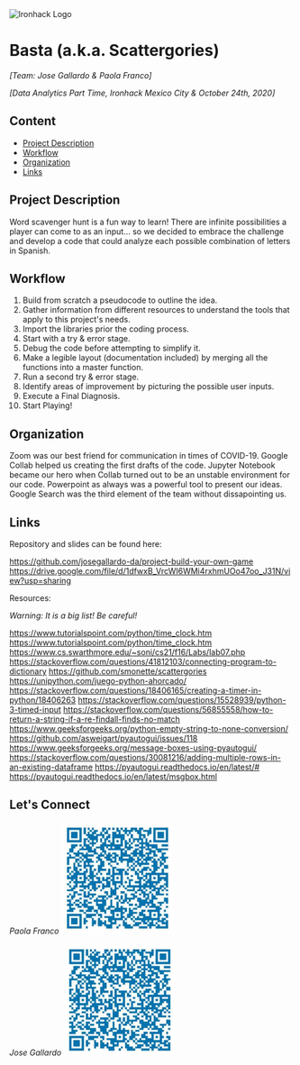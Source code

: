 <img src="https://bit.ly/2VnXWr2" alt="Ironhack Logo" width="100"/>

# Basta (a.k.a. Scattergories)
*[Team: Jose Gallardo & Paola Franco]*

*[Data Analytics Part Time, Ironhack Mexico City & October 24th, 2020]*

## Content
- [Project Description](#project-description)
- [Workflow](#workflow)
- [Organization](#organization)
- [Links](#links)

<a name="project-description"></a>

## Project Description
Word scavenger hunt is a fun way to learn! There are infinite possibilities a player can come to as an input... so we decided to embrace the challenge and develop a code that could analyze each possible combination of letters in Spanish.

<a name="workflow"></a>

## Workflow
1. Build from scratch a pseudocode to outline the idea.
2. Gather information from different resources to understand the tools that apply to this project's needs.
3. Import the libraries prior the coding process. 
4. Start with a try & error stage. 
5. Debug the code before attempting to simplify it.
6. Make a legible layout (documentation included) by merging all the functions into a master function. 
7. Run a second try & error stage.
8. Identify areas of improvement by picturing the possible user inputs.
9. Execute a Final Diagnosis. 
10. Start Playing!

<a name="organization"></a>

## Organization
Zoom was our best friend for communication in times of COVID-19.
Google Collab helped us creating the first drafts of the code. 
Jupyter Notebook became our hero when Collab turned out to be an unstable environment for our code.
Powerpoint as always was a powerful tool to present our ideas.
Google Search was the third element of the team without dissapointing us. 
<a name="links"></a>

## Links
Repository and slides can be found here: 

https://github.com/josegallardo-da/project-build-your-own-game
https://drive.google.com/file/d/1dfwxB_VrcWI6WMi4rxhmUOo47oo_J31N/view?usp=sharing

Resources:

*Warning: It is a big list! Be careful!*

https://www.tutorialspoint.com/python/time_clock.htm
https://www.tutorialspoint.com/python/time_clock.htm
https://www.cs.swarthmore.edu/~soni/cs21/f16/Labs/lab07.php
https://stackoverflow.com/questions/41812103/connecting-program-to-dictionary
https://github.com/smonette/scattergories
https://unipython.com/juego-python-ahorcado/
https://stackoverflow.com/questions/18406165/creating-a-timer-in-python/18406263
https://stackoverflow.com/questions/15528939/python-3-timed-input
https://stackoverflow.com/questions/56855558/how-to-return-a-string-if-a-re-findall-finds-no-match
https://www.geeksforgeeks.org/python-empty-string-to-none-conversion/
https://github.com/asweigart/pyautogui/issues/118 
https://www.geeksforgeeks.org/message-boxes-using-pyautogui/
https://stackoverflow.com/questions/30081216/adding-multiple-rows-in-an-existing-dataframe 
https://pyautogui.readthedocs.io/en/latest/#
https://pyautogui.readthedocs.io/en/latest/msgbox.html

## Let's Connect
_Paola Franco_
<img src="https://github.com/josegallardo-da/project-build-your-own-game/blob/master/img/ap.jpg" alt="LinkedIn" width="200"/>

_Jose Gallardo_
<img src="https://github.com/josegallardo-da/project-build-your-own-game/blob/master/img/jg.jpg" alt="LinkedIn" width="200"/>